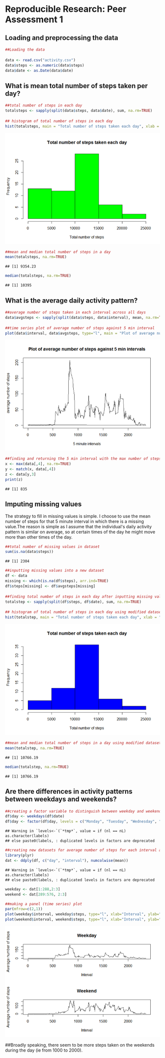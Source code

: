 # Reproducible Research: Peer Assessment 1


## Loading and preprocessing the data


```r
##Loading the data

data <- read.csv("activity.csv")
data$steps <- as.numeric(data$steps)
data$date <- as.Date(data$date)
```

## What is mean total number of steps taken per day?


```r
##total number of steps in each day
totalsteps <- sapply(split(data$steps, data$date), sum, na.rm=TRUE)

## histogram of total number of steps in each day
hist(totalsteps, main = "Total number of steps taken each day", xlab = "Total number of steps", col="green")
```

![](./PA1_template_files/figure-html/unnamed-chunk-2-1.png) 

```r
##mean and median total number of steps in a day
mean(totalsteps, na.rm=TRUE)
```

```
## [1] 9354.23
```

```r
median(totalsteps, na.rm=TRUE)
```

```
## [1] 10395
```


## What is the average daily activity pattern?


```r
##average number of steps taken in each interval across all days
data$avgsteps <- sapply(split(data$steps, data$interval), mean, na.rm=TRUE)

##time series plot of average number of steps against 5 min interval
plot(data$interval, data$avgsteps, type="l", main = "Plot of average number of steps against 5 min intervals", xlab = "5 minute intervals", ylab = "average number of steps")
```

![](./PA1_template_files/figure-html/unnamed-chunk-3-1.png) 

```r
##finding and returning the 5 min interval with the max number of steps
x <- max(data[,4], na.rm=TRUE)
y <- match(x, data[,4])
z <- data[y,3]
print(z)
```

```
## [1] 835
```

## Imputing missing values

The strategy to fill in missing values is simple. I choose to use the mean number of steps for that 5 minute interval in which there is a missing value.The reason is simple as I assume that the individual's daily activity pattern is similar on average, so at certain times of the day he might move more than other times of the day. 


```r
##total number of missing values in dataset
sum(is.na(data$steps))
```

```
## [1] 2304
```

```r
##inputting missing values into a new dataset
df <- data
missing <- which(is.na(df$steps), arr.ind=TRUE)
df$steps[missing] <- df$avgsteps[missing]

##finding total number of steps in each day after inputting missing values
totalstep <- sapply(split(df$steps, df$date), sum, na.rm=TRUE)

## histogram of total number of steps in each day using modified dataset
hist(totalstep, main = "Total number of steps taken each day", xlab = "Total number of steps", col="blue")
```

![](./PA1_template_files/figure-html/unnamed-chunk-4-1.png) 

```r
##mean and median total number of steps in a day using modified dataset 
mean(totalstep, na.rm=TRUE)
```

```
## [1] 10766.19
```

```r
median(totalstep, na.rm=TRUE)
```

```
## [1] 10766.19
```

## Are there differences in activity patterns between weekdays and weekends?


```r
##creating a factor variable to distinguish between weekday and weekend
df$day <- weekdays(df$date)
df$day <- factor(df$day, levels = c("Monday", "Tuesday", "Wednesday", "Thursday", "Friday", "Saturday", "Sunday"), labels = c("weekday", "weekday", "weekday", "weekday", "weekday", "weekend", "weekend"))
```

```
## Warning in `levels<-`(`*tmp*`, value = if (nl == nL) as.character(labels)
## else paste0(labels, : duplicated levels in factors are deprecated
```

```r
##creating new datasets for average number of steps for each interval across all weekdays or weekends
library(plyr)
dat <- ddply(df, c("day", "interval"), numcolwise(mean))
```

```
## Warning in `levels<-`(`*tmp*`, value = if (nl == nL) as.character(labels)
## else paste0(labels, : duplicated levels in factors are deprecated
```

```r
weekday <- dat[1:288,2:3]
weekend <- dat[289:576, 2:3]
```


```r
##making a panel (time series) plot
par(mfrow=c(2,1))
plot(weekday$interval, weekday$steps, type="l", xlab="Interval", ylab="Average number of steps", main="Weekday")
plot(weekend$interval, weekend$steps, type="l", xlab="Interval", ylab="Average number of steps", main="Weekend")
```

![](./PA1_template_files/figure-html/unnamed-chunk-6-1.png) 

##Broadly speaking, there seem to be more steps taken on the weekends during the day (ie from 1000 to 2000).
